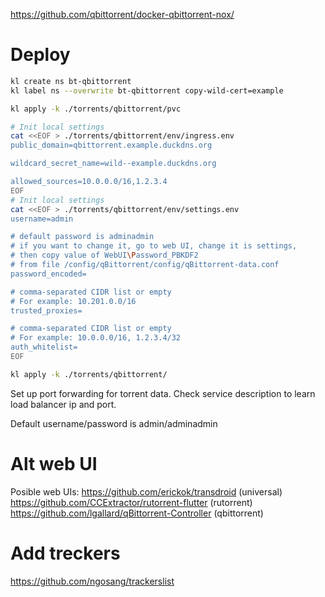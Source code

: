 
https://github.com/qbittorrent/docker-qbittorrent-nox/

# Deploy

```bash
kl create ns bt-qbittorrent
kl label ns --overwrite bt-qbittorrent copy-wild-cert=example

kl apply -k ./torrents/qbittorrent/pvc

# Init local settings
cat <<EOF > ./torrents/qbittorrent/env/ingress.env
public_domain=qbittorrent.example.duckdns.org

wildcard_secret_name=wild--example.duckdns.org

allowed_sources=10.0.0.0/16,1.2.3.4
EOF
# Init local settings
cat <<EOF > ./torrents/qbittorrent/env/settings.env
username=admin

# default password is adminadmin
# if you want to change it, go to web UI, change it is settings,
# then copy value of WebUI\Password_PBKDF2
# from file /config/qBittorrent/config/qBittorrent-data.conf
password_encoded=

# comma-separated CIDR list or empty
# For example: 10.201.0.0/16
trusted_proxies=

# comma-separated CIDR list or empty
# For example: 10.0.0.0/16, 1.2.3.4/32
auth_whitelist=
EOF

kl apply -k ./torrents/qbittorrent/
```

Set up port forwarding for torrent data.
Check service description to learn load balancer ip and port.

Default username/password is admin/adminadmin

# Alt web UI

Posible web UIs:
https://github.com/erickok/transdroid (universal)
https://github.com/CCExtractor/rutorrent-flutter (rutorrent)
https://github.com/lgallard/qBittorrent-Controller (qbittorrent)

# Add treckers

https://github.com/ngosang/trackerslist
